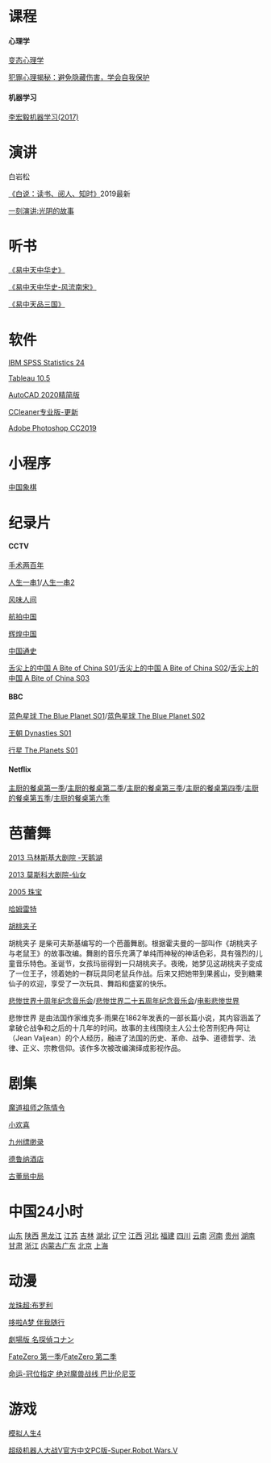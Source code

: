 
# 课程

#### 心理学
[变态心理学](https://pan.baidu.com/s/1-3jmrgrD9POpVXCC15UNEQ)

[犯罪心理揭秘：避免隐藏伤害，学会自我保护](https://pan.baidu.com/s/1k8y-Qby8LQ8MliSI4tbzWg)

#### 机器学习
[李宏毅机器学习(2017)](https://pan.baidu.com/s/1rgmezyvw68i3XxNwS8gqig)

# 演讲
白岩松

[《白说：读书、阅人、知时》](https://pan.baidu.com/s/1CZOgwPTSweJs_-XsVPkTRg)2019最新

[一刻演讲:光阴的故事](https://pan.baidu.com/s/1vrQIla8IqfKni0_rRYeG3w)

# 听书

[《易中天中华史》](https://pan.baidu.com/s/1c5giKNj99OnvzT7HW_CpKQ)

[《易中天中华史-风流南宋》](https://pan.baidu.com/s/1xSrC4H6V6rWmsUesI2OUog)

[《易中天品三国》](https://pan.baidu.com/s/1UDcQB_zYtz6uva7Zw-11Xg)






# 软件
[IBM SPSS Statistics 24](https://pan.baidu.com/s/13-_qvUzb346FZWbsAq-NMA)

[Tableau 10.5](https://pan.baidu.com/s/1Tz5sa9BwMfkwsdMVZV1AtQ)

[AutoCAD 2020精简版](https://pan.baidu.com/s/13ngyQlqnGa5IYwr97Dq6PQ)

[CCleaner专业版-更新](https://www.lanzous.com/i6c83cb)

[Adobe Photoshop CC2019](https://pan.baidu.com/s/1e5X4KdcRfXJT40Ufd3akRg)




# 小程序
[中国象棋](https://www.lanzous.com/i66bmbg)

# 纪录片

#### CCTV
[手术两百年](https://pan.baidu.com/s/1l8c2hgXPUxRoo8sFuaua_w)  

[人生一串1](https://pan.baidu.com/s/1X1TZ9Ffh5zqFV2Ts9D4mLQ)/[人生一串2](https://pan.baidu.com/s/1AfAwLwgsSimGSLnINkLY9Q)

[风味人间](https://pan.baidu.com/s/1TITyD3PDGQoFYtody2kv7Q)

[航拍中国](https://pan.baidu.com/s/1UdvMgKyH3lg_pwol1gXxHQ)

[辉煌中国](https://pan.baidu.com/s/1LfI-mN6YNjf2F5CK1pmTUg)

[中国通史](https://pan.baidu.com/s/1vj92hEuet_iUpE2hJ3Z2qA)

[舌尖上的中国 A Bite of China S01](https://pan.baidu.com/s/12NGl5--RcoZ6m_eosn0bNg)/[舌尖上的中国 A Bite of China S02](https://pan.baidu.com/s/1urAzrX-ZbXKdBSBP9Ge7ug)/[舌尖上的中国 A Bite of China S03](https://pan.baidu.com/s/1Omfl5ypHOsqJm4H_W6lzvQ)

#### BBC

[蓝色星球 The Blue Planet S01](https://pan.baidu.com/s/1rDsLc-VXJbgtIGm_xkhBeA)/[蓝色星球 The Blue Planet S02](https://pan.baidu.com/s/19CDNZytOw2DQU0Uh0B26Sw)

[王朝 Dynasties S01](https://pan.baidu.com/s/1SttR5uP4T_srgX_zzhqQYg)

[行星 The.Planets S01](https://pan.baidu.com/s/1dBKGP4xSbSMwnTCi2odvjQ)




#### Netflix
[主厨的餐桌第一季](https://pan.baidu.com/s/1FmDBzTMFcnBjKbnUpdtpTw)/[主厨的餐桌第二季](https://pan.baidu.com/s/1_ZKvJrHbNCHu8OMCyWQYCQ)/[主厨的餐桌第三季](https://pan.baidu.com/s/1Foa3U_Pgza46TkZLXUfbkw)/[主厨的餐桌第四季](https://pan.baidu.com/s/14k3f2Rkt9sjdXtzM1fDJsA)/[主厨的餐桌第五季](https://pan.baidu.com/s/13VJy6VkiiNr3i_fiNaF3Pw)/[主厨的餐桌第六季](https://pan.baidu.com/s/1-_mIUiXnDeLVflh891-eWQ)






# 芭蕾舞
[2013 马林斯基大剧院 -天鹅湖](https://pan.baidu.com/s/1Uh_t0Oq6S46_SOHJc8mnXg)

[2013 莫斯科大剧院-仙女](https://pan.baidu.com/s/13ROGIG0QH-6flye1hOT2qA)

[2005 珠宝](https://pan.baidu.com/s/1H02VxYUtQZHpYeMwm8L5ug)

[哈姆雷特](https://pan.baidu.com/s/1ivHpno-pkbZkwXcBJQG3iw)

[胡桃夹子](https://pan.baidu.com/s/1vW_Y6aWQRRDuvtIo3lXYCw)

胡桃夹子 是柴可夫斯基编写的一个芭蕾舞剧。根据霍夫曼的一部叫作《胡桃夹子与老鼠王》的故事改编。舞剧的音乐充满了单纯而神秘的神话色彩，具有强烈的儿童音乐特色。圣诞节，女孩玛丽得到一只胡桃夹子。夜晚，她梦见这胡桃夹子变成了一位王子，领着她的一群玩具同老鼠兵作战。后来又把她带到果酱山，受到糖果仙子的欢迎，享受了一次玩具、舞蹈和盛宴的快乐。


[悲惨世界十周年纪念音乐会](https://pan.baidu.com/s/1Jc4A_EQfbWkjScfv5mTXBg)/[悲惨世界二十五周年纪念音乐会](https://pan.baidu.com/s/1-iWdByHnpEBdU9U8Vtqk5A)/[电影悲惨世界](https://pan.baidu.com/s/1FakP8QzB9FXJjO4eea4gcA)

悲惨世界 是由法国作家维克多·雨果在1862年发表的一部长篇小说，其内容涵盖了拿破仑战争和之后的十几年的时间。故事的主线围绕主人公土伦苦刑犯冉·阿让（Jean Valjean）的个人经历，融进了法国的历史、革命、战争、道德哲学、法律、正义、宗教信仰。该作多次被改编演绎成影视作品。

# 剧集
[魔道祖师之陈情令](https://pan.baidu.com/s/1ddZ1tLjj4bnd9qAX1UqYNg)

[小欢喜](https://pan.baidu.com/s/1ZQmEzuiWg7h15Y0mPhfsGw)

[九州缥缈录](https://pan.baidu.com/s/1_vIxhLUhCI1-SVg-svYs3A)

[德鲁纳酒店](https://pan.baidu.com/s/19Y2fY5EP7q_p9F8DfObl0w)

[古董局中局](https://pan.baidu.com/s/11f7Li0g7A_U39bevrtooZA)


# 中国24小时

[山东](https://pan.baidu.com/s/17HIcamsuyk-_t87xxq32Dg)  [陕西](https://pan.baidu.com/s/1yIjuwGCqv2dWk9HRHQkW-A)  [黑龙江](https://pan.baidu.com/s/1K12987K8CWT7I5sIGspb9Q)  [江苏](https://pan.baidu.com/s/1YN8bdD8uYlqOs3inCku3sQ)  [吉林](https://pan.baidu.com/s/1q-hlZSwUjX1sI6w2n7PnDA)  [湖北](https://pan.baidu.com/s/11YsOOoby_MhhGodro6PHVA)  [辽宁](https://pan.baidu.com/s/1Q1EX3RuHCHuFslO6BJ1rtg)  [江西](https://pan.baidu.com/s/1FZG4rXtqqjSnDmUHPS_g8w)  [河北](https://pan.baidu.com/s/1tRvS0zkNLhlBEkv7W3TGTA)  [福建](https://pan.baidu.com/s/16VfEHk1PjJHtak8T0yWXXg)  [四川](https://pan.baidu.com/s/1ebTzhz8Z1kaTsKeyodxmoA)  [云南](https://pan.baidu.com/s/1h3pVLFsXWARwyZ3zdQd0AQ)  [河南](https://pan.baidu.com/s/197ric9lI0-xh7rKuezZTVw)  [贵州](https://pan.baidu.com/s/1InJr2VkqXr48WkHh42QIcA)  [湖南](https://pan.baidu.com/s/1GiIo-lELD_eAxmDz7U-D9g)  [甘肃](https://pan.baidu.com/s/1TxHZur_24-vq-ovb6HEoQw)  [浙江](https://pan.baidu.com/s/1vl0KaXQSXqMIZZW2UQzt0Q)  [内蒙古](https://pan.baidu.com/s/1BGxZgG7pNU1_w8CwIDSFAw)[广东](https://pan.baidu.com/s/1Mh_lTrwO7dOiAtOSmtFAmw)  [北京](https://pan.baidu.com/s/14yxduztq3rJdDM63P3RxcQ)  [上海](https://pan.baidu.com/s/12FGYYGSDm2Al01iICZoc1Q)


# 动漫 
[龙珠超:布罗利](https://pan.baidu.com/s/1D1-pYvtTKwzYGd2c2his4w)

[哆啦A梦 伴我随行](https://pan.baidu.com/s/1rcjoincmqnuPUvXlc-KAaA)

[劇場版 名探偵コナン](https://pan.baidu.com/s/13pW973xP4IqhsqGYmf5C1A)

[FateZero 第一季](https://pan.baidu.com/s/1Lfua6vnvvJYqOF2NntYQcQ)/[FateZero 第二季](https://pan.baidu.com/s/1hilnnkcZq5w7qCyKCcSE1Q)

[命运-冠位指定 绝对魔兽战线 巴比伦尼亚](https://pan.baidu.com/s/10qk7fvzHz4K54qRcHvktsQ)

# 游戏
[模拟人生4](https://pan.baidu.com/s/14gWgTtsUrJEx5HgyyoJKjw)

[超级机器人大战V官方中文PC版-Super.Robot.Wars.V](https://pan.baidu.com/s/1KnhI1vb_Dw9Z8_z8lMAlsg)
